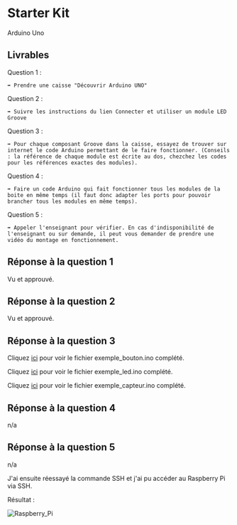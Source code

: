 # Starter Kit

Arduino Uno

## Livrables

Question 1 :

```
➡️ Prendre une caisse "Découvrir Arduino UNO"
```

Question 2 :

```
➡️ Suivre les instructions du lien Connecter et utiliser un module LED Groove
```


Question 3 :

```
➡️ Pour chaque composant Groove dans la caisse, essayez de trouver sur internet le code Arduino permettant de le faire fonctionner. (Conseils : la référence de chaque module est écrite au dos, chezchez les codes pour les références exactes des modules).
```

Question 4 :

```
➡️ Faire un code Arduino qui fait fonctionner tous les modules de la boite en même temps (il faut donc adapter les ports pour pouvoir brancher tous les modules en même temps).
```

Question 5 :

```
➡️ Appeler l'enseignant pour vérifier. En cas d'indisponibilité de l'enseignant ou sur demande, il peut vous demander de prendre une vidéo du montage en fonctionnement.
```

## Réponse à la question 1

Vu et approuvé.

## Réponse à la question 2

Vu et approuvé.

## Réponse à la question 3

Cliquez [ici](https://github.com/AnthoninB70/anthonin.boisot/blob/main/Starter_Kit/DecouvrirArduino/exemple_bouton.ino) pour voir le fichier exemple_bouton.ino complété.

Cliquez [ici](https://github.com/AnthoninB70/anthonin.boisot/blob/main/Starter_Kit/DecouvrirArduino/exemple_led.ino) pour voir le fichier exemple_led.ino complété.

Cliquez [ici](https://github.com/AnthoninB70/anthonin.boisot/blob/main/Starter_Kit/DecouvrirArduino/exemple_capteur.ino) pour voir le fichier exemple_capteur.ino complété.

## Réponse à la question 4

n/a

## Réponse à la question 5

n/a

J'ai ensuite réessayé la commande SSH et j'ai pu accéder au Raspberry Pi via SSH.

Résultat :

![Raspberry_Pi](https://i.imgur.com/kZvHxpD.png)

